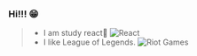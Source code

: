### Hi!!! 😁
> - I am study react📘
> ![React](https://img.shields.io/badge/React-20232A?style=for-the-badge&logo=react&logoColor=61DAFB&style=plasic)
> - I like League of Legends. 
> ![Riot Games](https://img.shields.io/badge/Riot_Games-D32936?style=for-the-badge&logo=riot-games&logoColor=white&style=plasic)

<!--
**KimSeolHee/KimSeolHee** is a ✨ _special_ ✨ repository because its `README.md` (this file) appears on your GitHub profile.

Here are some ideas to get you started:

- 🔭 I’m currently working on ...
- 🌱 I’m currently learning ...
- 👯 I’m looking to collaborate on ...
- 🤔 I’m looking for help with ...
- 💬 Ask me about ...
- 📫 How to reach me: ...
- 😄 Pronouns: ...
- ⚡ Fun fact: ...
-->
